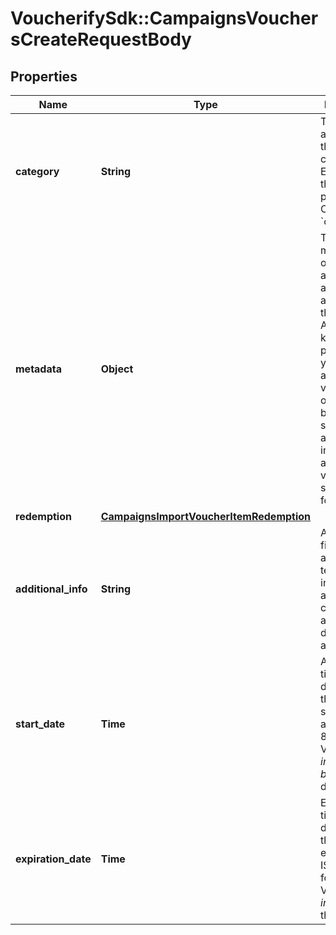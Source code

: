# VoucherifySdk::CampaignsVouchersCreateRequestBody

## Properties

| Name | Type | Description | Notes |
| ---- | ---- | ----------- | ----- |
| **category** | **String** | The category assigned to the campaign. Either pass this parameter OR the &#x60;category_id&#x60;. | [optional] |
| **metadata** | **Object** | The metadata object stores all custom attributes assigned to the voucher. A set of key/value pairs that you can attach to a voucher object. It can be useful for storing additional information about the voucher in a structured format. | [optional] |
| **redemption** | [**CampaignsImportVoucherItemRedemption**](CampaignsImportVoucherItemRedemption.md) |  | [optional] |
| **additional_info** | **String** | An optional field to keep any extra textual information about the code such as a code description and details. | [optional] |
| **start_date** | **Time** | Activation timestamp defines when the voucher starts to be active in ISO 8601 format. Voucher is *inactive before* this date.  | [optional] |
| **expiration_date** | **Time** | Expiration timestamp defines when the voucher expires in ISO 8601 format.  Voucher is *inactive after* this date. | [optional] |

